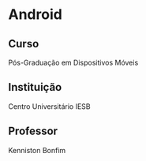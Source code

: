 # Android
## Curso
Pós-Graduação em Dispositivos Móveis
## Instituição
Centro Universitário IESB 
## Professor
Kenniston Bonfim